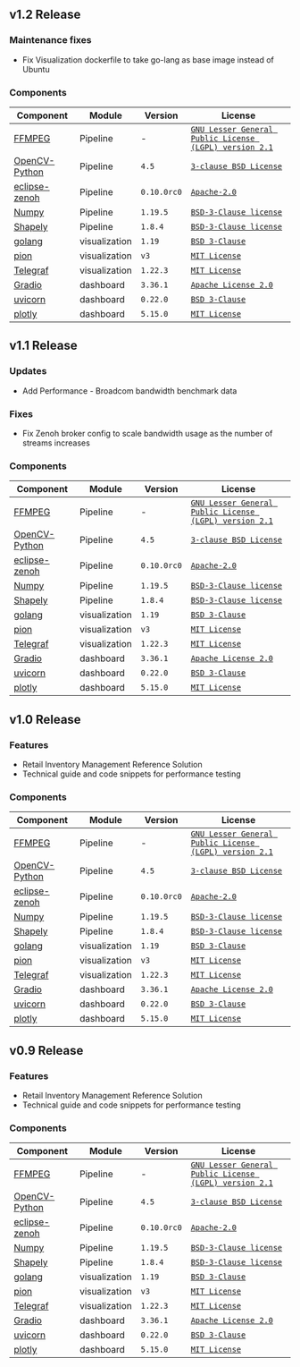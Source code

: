 ## v1.2 Release
### Maintenance fixes
* Fix Visualization dockerfile to take go-lang as base image instead of Ubuntu

### Components
| Component | Module | Version | License |
| --- | --- | -- | -- |
| [FFMPEG](https://ffmpeg.org/) | Pipeline | - | [`GNU Lesser General Public License (LGPL) version 2.1`](https://www.ffmpeg.org/legal.html) |
| [OpenCV-Python](https://docs.opencv.org/4.x/index.html) | Pipeline | `4.5` | [`3-clause BSD License`](https://opencv.org/license/) |
| [eclipse-zenoh](https://pypi.org/project/eclipse-zenoh) | Pipeline | `0.10.0rc0` | [`Apache-2.0`](https://github.com/eclipse-zenoh/zenoh-python/blob/master/LICENSE) |
| [Numpy](https://github.com/numpy/numpy) | Pipeline | `1.19.5` | [`BSD-3-Clause license`](https://github.com/numpy/numpy/blob/main/LICENSE.txt) |
| [Shapely](https://github.com/shapely/shapely) | Pipeline | `1.8.4` | [`BSD-3-Clause license`](https://github.com/shapely/shapely/blob/main/LICENSE.txt) |
| [golang](https://github.com/golang/go) | visualization | `1.19` | [`BSD 3-Clause`](https://github.com/golang/go/blob/master/LICENSE) |
| [pion](https://github.com/pion/webrtc) | visualization | `v3` | [`MIT License`](https://github.com/pion/webrtc/blob/master/LICENSE) |
| [Telegraf](https://github.com/influxdata/telegraf) | visualization | `1.22.3` | [`MIT License`](https://github.com/influxdata/telegraf/blob/master/LICENSE) |
| [Gradio](https://github.com/gradio-app/gradio) | dashboard | `3.36.1` | [`Apache License 2.0`](https://github.com/gradio-app/gradio/blob/main/LICENSE) |
| [uvicorn](https://github.com/encode/uvicorn) | dashboard | `0.22.0` | [`BSD 3-Clause`](https://github.com/encode/uvicorn/blob/master/LICENSE.md) |
| [plotly](https://github.com/plotly/plotly.py) | dashboard | `5.15.0` | [`MIT License`](https://github.com/plotly/plotly.py/blob/master/LICENSE.txt) |

## v1.1 Release
### Updates
* Add Performance - Broadcom bandwidth benchmark data
### Fixes
* Fix Zenoh broker config to scale bandwidth usage as the number of streams increases

### Components
| Component | Module | Version | License |
| --- | --- | -- | -- |
| [FFMPEG](https://ffmpeg.org/) | Pipeline | - | [`GNU Lesser General Public License (LGPL) version 2.1`](https://www.ffmpeg.org/legal.html) |
| [OpenCV-Python](https://docs.opencv.org/4.x/index.html) | Pipeline | `4.5` | [`3-clause BSD License`](https://opencv.org/license/) |
| [eclipse-zenoh](https://pypi.org/project/eclipse-zenoh) | Pipeline | `0.10.0rc0` | [`Apache-2.0`](https://github.com/eclipse-zenoh/zenoh-python/blob/master/LICENSE) |
| [Numpy](https://github.com/numpy/numpy) | Pipeline | `1.19.5` | [`BSD-3-Clause license`](https://github.com/numpy/numpy/blob/main/LICENSE.txt) |
| [Shapely](https://github.com/shapely/shapely) | Pipeline | `1.8.4` | [`BSD-3-Clause license`](https://github.com/shapely/shapely/blob/main/LICENSE.txt) |
| [golang](https://github.com/golang/go) | visualization | `1.19` | [`BSD 3-Clause`](https://github.com/golang/go/blob/master/LICENSE) |
| [pion](https://github.com/pion/webrtc) | visualization | `v3` | [`MIT License`](https://github.com/pion/webrtc/blob/master/LICENSE) |
| [Telegraf](https://github.com/influxdata/telegraf) | visualization | `1.22.3` | [`MIT License`](https://github.com/influxdata/telegraf/blob/master/LICENSE) |
| [Gradio](https://github.com/gradio-app/gradio) | dashboard | `3.36.1` | [`Apache License 2.0`](https://github.com/gradio-app/gradio/blob/main/LICENSE) |
| [uvicorn](https://github.com/encode/uvicorn) | dashboard | `0.22.0` | [`BSD 3-Clause`](https://github.com/encode/uvicorn/blob/master/LICENSE.md) |
| [plotly](https://github.com/plotly/plotly.py) | dashboard | `5.15.0` | [`MIT License`](https://github.com/plotly/plotly.py/blob/master/LICENSE.txt) |

## v1.0 Release
### Features
* Retail Inventory Management Reference Solution
* Technical guide and code snippets for performance testing

### Components
| Component | Module | Version | License |
| --- | --- | -- | -- |
| [FFMPEG](https://ffmpeg.org/) | Pipeline | - | [`GNU Lesser General Public License (LGPL) version 2.1`](https://www.ffmpeg.org/legal.html) |
| [OpenCV-Python](https://docs.opencv.org/4.x/index.html) | Pipeline | `4.5` | [`3-clause BSD License`](https://opencv.org/license/) |
| [eclipse-zenoh](https://pypi.org/project/eclipse-zenoh) | Pipeline | `0.10.0rc0` | [`Apache-2.0`](https://github.com/eclipse-zenoh/zenoh-python/blob/master/LICENSE) |
| [Numpy](https://github.com/numpy/numpy) | Pipeline | `1.19.5` | [`BSD-3-Clause license`](https://github.com/numpy/numpy/blob/main/LICENSE.txt) |
| [Shapely](https://github.com/shapely/shapely) | Pipeline | `1.8.4` | [`BSD-3-Clause license`](https://github.com/shapely/shapely/blob/main/LICENSE.txt) |
| [golang](https://github.com/golang/go) | visualization | `1.19` | [`BSD 3-Clause`](https://github.com/golang/go/blob/master/LICENSE) |
| [pion](https://github.com/pion/webrtc) | visualization | `v3` | [`MIT License`](https://github.com/pion/webrtc/blob/master/LICENSE) |
| [Telegraf](https://github.com/influxdata/telegraf) | visualization | `1.22.3` | [`MIT License`](https://github.com/influxdata/telegraf/blob/master/LICENSE) |
| [Gradio](https://github.com/gradio-app/gradio) | dashboard | `3.36.1` | [`Apache License 2.0`](https://github.com/gradio-app/gradio/blob/main/LICENSE) |
| [uvicorn](https://github.com/encode/uvicorn) | dashboard | `0.22.0` | [`BSD 3-Clause`](https://github.com/encode/uvicorn/blob/master/LICENSE.md) |
| [plotly](https://github.com/plotly/plotly.py) | dashboard | `5.15.0` | [`MIT License`](https://github.com/plotly/plotly.py/blob/master/LICENSE.txt) |

## v0.9 Release
### Features
* Retail Inventory Management Reference Solution
* Technical guide and code snippets for performance testing

### Components
| Component | Module | Version | License |
| --- | --- | -- | -- |
| [FFMPEG](https://ffmpeg.org/) | Pipeline | - | [`GNU Lesser General Public License (LGPL) version 2.1`](https://www.ffmpeg.org/legal.html) |
| [OpenCV-Python](https://docs.opencv.org/4.x/index.html) | Pipeline | `4.5` | [`3-clause BSD License`](https://opencv.org/license/) |
| [eclipse-zenoh](https://pypi.org/project/eclipse-zenoh) | Pipeline | `0.10.0rc0` | [`Apache-2.0`](https://github.com/eclipse-zenoh/zenoh-python/blob/master/LICENSE) |
| [Numpy](https://github.com/numpy/numpy) | Pipeline | `1.19.5` | [`BSD-3-Clause license`](https://github.com/numpy/numpy/blob/main/LICENSE.txt) |
| [Shapely](https://github.com/shapely/shapely) | Pipeline | `1.8.4` | [`BSD-3-Clause license`](https://github.com/shapely/shapely/blob/main/LICENSE.txt) |
| [golang](https://github.com/golang/go) | visualization | `1.19` | [`BSD 3-Clause`](https://github.com/golang/go/blob/master/LICENSE) |
| [pion](https://github.com/pion/webrtc) | visualization | `v3` | [`MIT License`](https://github.com/pion/webrtc/blob/master/LICENSE) |
| [Telegraf](https://github.com/influxdata/telegraf) | visualization | `1.22.3` | [`MIT License`](https://github.com/influxdata/telegraf/blob/master/LICENSE) |
| [Gradio](https://github.com/gradio-app/gradio) | dashboard | `3.36.1` | [`Apache License 2.0`](https://github.com/gradio-app/gradio/blob/main/LICENSE) |
| [uvicorn](https://github.com/encode/uvicorn) | dashboard | `0.22.0` | [`BSD 3-Clause`](https://github.com/encode/uvicorn/blob/master/LICENSE.md) |
| [plotly](https://github.com/plotly/plotly.py) | dashboard | `5.15.0` | [`MIT License`](https://github.com/plotly/plotly.py/blob/master/LICENSE.txt) |
